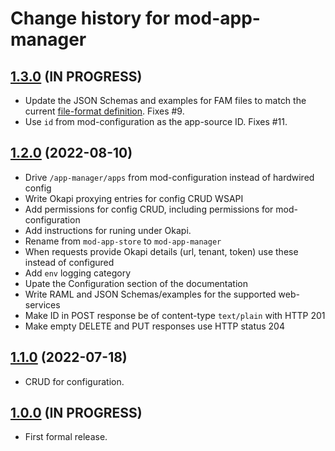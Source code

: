 # Change history for mod-app-manager

## [1.3.0](https://github.com/MikeTaylor/mod-app-manager/tree/v1.3.0) (IN PROGRESS)

* Update the JSON Schemas and examples for FAM files to match the current [file-format definition](https://github.com/MikeTaylor/mafia/blob/master/doc/folio-app-metadata.md). Fixes #9.
* Use `id` from mod-configuration as the app-source ID. Fixes #11.

## [1.2.0](https://github.com/MikeTaylor/mod-app-manager/tree/v1.2.0) (2022-08-10)

* Drive `/app-manager/apps` from mod-configuration instead of hardwired config
* Write Okapi proxying entries for config CRUD WSAPI
* Add permissions for config CRUD, including permissions for mod-configuration
* Add instructions for runing under Okapi.
* Rename from `mod-app-store` to `mod-app-manager`
* When requests provide Okapi details (url, tenant, token) use these instead of configured
* Add `env` logging category
* Upate the Configuration section of the documentation
* Write RAML and JSON Schemas/examples for the supported web-services
* Make ID in POST response be of content-type `text/plain` with HTTP 201
* Make empty DELETE and PUT responses use HTTP status 204

## [1.1.0](https://github.com/MikeTaylor/mod-app-store/tree/v1.1.0) (2022-07-18)

* CRUD for configuration.

## [1.0.0](https://github.com/MikeTaylor/mod-app-store/tree/v1.0.0) (IN PROGRESS)

* First formal release.

